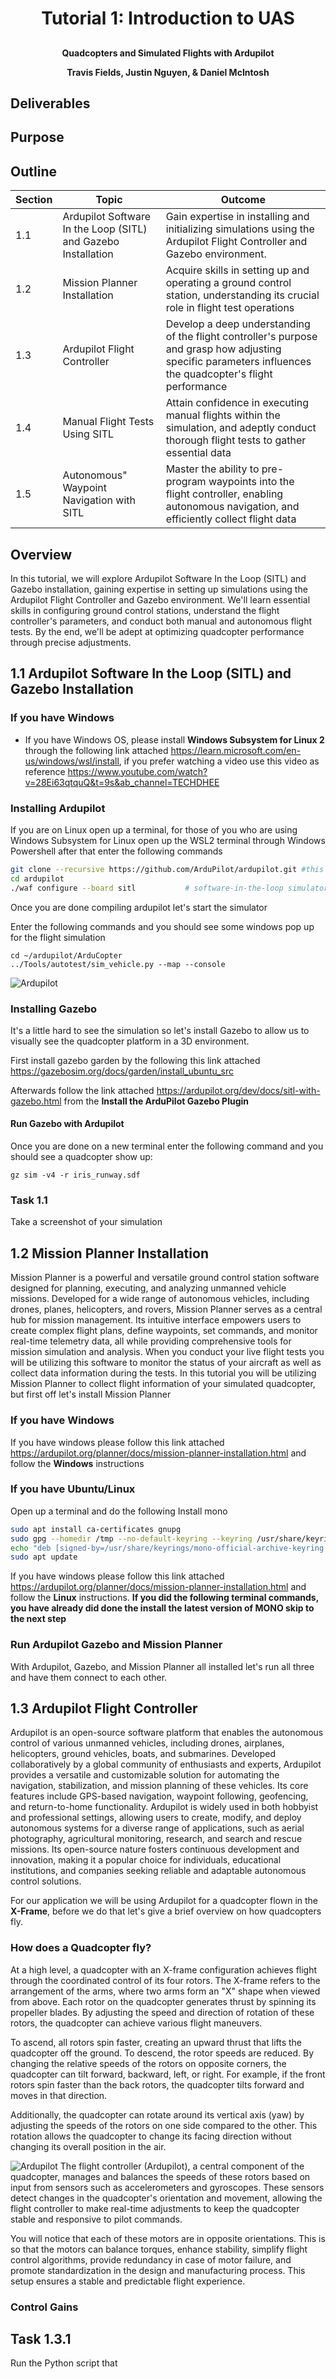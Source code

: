 <h1 style="text-align:center;">Tutorial 1: Introduction to UAS</h1>
<h2 style="text-align:center;"></h2>

<h4 style>
    <div style="text-align:center;">

Quadcopters and Simulated Flights with Ardupilot

Travis Fields, Justin Nguyen, & Daniel McIntosh 
    </div>
</h4>

## Deliverables 

## Purpose

## Outline 
| Section | Topic | Outcome |
|----------|----------|----------|
| 1.1 | Ardupilot Software In the Loop (SITL) and Gazebo Installation | Gain expertise in installing and initializing simulations using the Ardupilot Flight Controller and Gazebo environment. |
| 1.2 | Mission Planner Installation | Acquire skills in setting up and operating a ground control station, understanding its crucial role in flight test operations |
| 1.3 | Ardupilot Flight Controller | Develop a deep understanding of the flight controller's purpose and grasp how adjusting specific parameters influences the quadcopter's flight performance |
| 1.4 | Manual Flight Tests Using SITL | Attain confidence in executing manual flights within the simulation, and adeptly conduct thorough flight tests to gather essential data |
| 1.5 | Autonomous" Waypoint Navigation with SITL | Master the ability to pre-program waypoints into the flight controller, enabling autonomous navigation, and efficiently collect flight data |


## Overview 
In this tutorial, we will explore Ardupilot Software In the Loop (SITL) and Gazebo installation, gaining expertise in setting up simulations using the Ardupilot Flight Controller and Gazebo environment. We'll learn essential skills in configuring ground control stations, understand the flight controller's parameters, and conduct both manual and autonomous flight tests. By the end, we'll be adept at optimizing quadcopter performance through precise adjustments.

## 1.1 Ardupilot Software In the Loop (SITL) and Gazebo Installation

### If you have Windows 
- If you have Windows OS, please install **Windows Subsystem for Linux 2** through the following link attached https://learn.microsoft.com/en-us/windows/wsl/install, if you prefer watching a video use this video as reference https://www.youtube.com/watch?v=28Ei63qtquQ&t=9s&ab_channel=TECHDHEE

### Installing Ardupilot 
If you are on Linux open up a terminal, for those of you who are using Windows Subsystem for Linux open up the WSL2 terminal through Windows Powershell after that enter the following commands 

```bash 
git clone --recursive https://github.com/ArduPilot/ardupilot.git #this downloads the ardupilot repo
cd ardupilot
./waf configure --board sitl           # software-in-the-loop simulator
```
Once you are done compiling ardupilot let's start the simulator 

Enter the following commands and you should see some windows pop up for the flight simulation
```
cd ~/ardupilot/ArduCopter
../Tools/autotest/sim_vehicle.py --map --console
```
![Ardupilot](images/ardu_sitl.png)

### Installing Gazebo 
It's a little hard to see the simulation so let's install Gazebo to allow us to visually see the quadcopter platform in a 3D environment. 

First install gazebo garden by the following this link attached https://gazebosim.org/docs/garden/install_ubuntu_src

Afterwards follow the link attached https://ardupilot.org/dev/docs/sitl-with-gazebo.html from the **Install the ArduPilot Gazebo Plugin** 

#### Run Gazebo with Ardupilot
Once you are done on a new terminal enter the following command and you should see a quadcopter show up: 
```
gz sim -v4 -r iris_runway.sdf
```

### Task 1.1
Take a screenshot of your simulation 

## 1.2 Mission Planner Installation 
Mission Planner is a powerful and versatile ground control station software designed for planning, executing, and analyzing unmanned vehicle missions. Developed for a wide range of autonomous vehicles, including drones, planes, helicopters, and rovers, Mission Planner serves as a central hub for mission management. Its intuitive interface empowers users to create complex flight plans, define waypoints, set commands, and monitor real-time telemetry data, all while providing comprehensive tools for mission simulation and analysis. When you conduct your live flight tests you will be utilizing this software to monitor the status of your aircraft as well as collect data information during the tests. In this tutorial you will be utilizing Mission Planner to collect flight information of your simulated quadcopter, but first off let's install Mission Planner

### If you have Windows
If you have windows please follow this link attached https://ardupilot.org/planner/docs/mission-planner-installation.html and follow the **Windows** instructions

### If you have Ubuntu/Linux
Open up a terminal and do the following 
Install mono 
```bash
sudo apt install ca-certificates gnupg
sudo gpg --homedir /tmp --no-default-keyring --keyring /usr/share/keyrings/mono-official-archive-keyring.gpg --keyserver hkp://keyserver.ubuntu.com:80 --recv-keys 3FA7E0328081BFF6A14DA29AA6A19B38D3D831EF
echo "deb [signed-by=/usr/share/keyrings/mono-official-archive-keyring.gpg] https://download.mono-project.com/repo/ubuntu stable-focal main" | sudo tee /etc/apt/sources.list.d/mono-official-stable.list
sudo apt update
```
If you have windows please follow this link attached https://ardupilot.org/planner/docs/mission-planner-installation.html and follow the **Linux** instructions. **If you did the following terminal commands, you have already did done the install the latest version of MONO skip to the next step**


### Run Ardupilot Gazebo and Mission Planner
With Ardupilot, Gazebo, and Mission Planner all installed let's run all three and have them connect to each other.

## 1.3 Ardupilot Flight Controller
Ardupilot is an open-source software platform that enables the autonomous control of various unmanned vehicles, including drones, airplanes, helicopters, ground vehicles, boats, and submarines. Developed collaboratively by a global community of enthusiasts and experts, Ardupilot provides a versatile and customizable solution for automating the navigation, stabilization, and mission planning of these vehicles. Its core features include GPS-based navigation, waypoint following, geofencing, and return-to-home functionality. Ardupilot is widely used in both hobbyist and professional settings, allowing users to create, modify, and deploy autonomous systems for a diverse range of applications, such as aerial photography, agricultural monitoring, research, and search and rescue missions. Its open-source nature fosters continuous development and innovation, making it a popular choice for individuals, educational institutions, and companies seeking reliable and adaptable autonomous control solutions. 

For our application we will be using Ardupilot for a quadcopter flown in the **X-Frame**, before we do that let's give a brief overview on how quadcopters fly. 

### How does a Quadcopter fly? 
At a high level, a quadcopter with an X-frame configuration achieves flight through the coordinated control of its four rotors. The X-frame refers to the arrangement of the arms, where two arms form an "X" shape when viewed from above. Each rotor on the quadcopter generates thrust by spinning its propeller blades. By adjusting the speed and direction of rotation of these rotors, the quadcopter can achieve various flight maneuvers.

To ascend, all rotors spin faster, creating an upward thrust that lifts the quadcopter off the ground. To descend, the rotor speeds are reduced. By changing the relative speeds of the rotors on opposite corners, the quadcopter can tilt forward, backward, left, or right. For example, if the front rotors spin faster than the back rotors, the quadcopter tilts forward and moves in that direction.

Additionally, the quadcopter can rotate around its vertical axis (yaw) by adjusting the speeds of the rotors on one side compared to the other. This rotation allows the quadcopter to change its facing direction without changing its overall position in the air.

![Ardupilot](images/quad_x.png)
The flight controller (Ardupilot), a central component of the quadcopter, manages and balances the speeds of these rotors based on input from sensors such as accelerometers and gyroscopes. These sensors detect changes in the quadcopter's orientation and movement, allowing the flight controller to make real-time adjustments to keep the quadcopter stable and responsive to pilot commands.

You will notice that each of these motors are in opposite orientations. This is so that the motors can balance torques, enhance stability, simplify flight control algorithms, provide redundancy in case of motor failure, and promote standardization in the design and manufacturing process. This setup ensures a stable and predictable flight experience. 


### Control Gains 

## Task 1.3.1
Run the Python script that  




